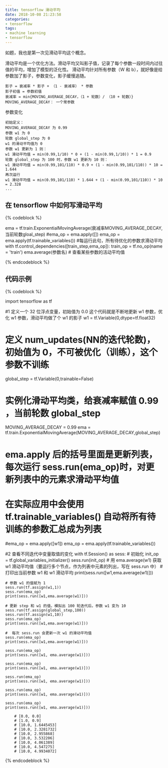 ```yaml
---
title: tensorflow 滑动平均
date: 2018-10-08 21:23:58
categories:
- tensorflow
tags:
- machine learning
- tensorflow
---
```

如题，我也是第一次见滑动平均这个概念。
<!-- more -->
滑动平均是一个优化方法。滑动平均又叫影子值，记录了每个参数一段时间内过往值的平均，增加了模型的泛化性。
滑动平均针对所有参数（W 和 b），就好像是给参数加了影子，参数变化，影子缓慢追随。

	影子 = 衰减率 * 影子 + （1 - 衰减率） * 参数
	影子初值 = 参数初值
	衰减率 = min{MOVING_AVERAGE_DECAY，（1 + 轮数）/ （10 + 轮数）}
	MOVING_AVERAGE_DECAY： 一个常参数
	
参数变化

	初始定义：
	MOVING_AVERAGE_DECAY 为 0.99
	参数 w1 为 0
	轮数 global_step 为 0
	w1 的滑动平均值为 0
	参数 w1 更新为 1 则：
	w1 滑动平均值 = min(0.99,1/10) * 0 + (1 - min(0.99,1/10)) * 1 = 0.9
	轮数 global_step 为 100 时，参数 w1 更新为 10 则：
	w1 滑动平均值 = min(0.99,101/110) * 0.9 + (1 - min(0.99,101/110)) * 10 = 1.644
	再次运行
	w1 滑动平均值 = min(0.99,101/110) * 1.644 + (1 - min(0.99,101/110)) * 10 = 2.328
	...
	
## 在 tensorflow 中如何写滑动平均
{% codeblock %}

ema = tf.train.ExponentialMovingAverage(衰减率MOVING_AVERAGE_DECAY,当前轮数gloal_step)
#ema_op = ema.apply([])
ema_op = ema.apply(tf.trainable_variables())
	#每运行此句，所有待优化的参数求滑动平均
with tf.control_dependencies([train_step,ema_op]):
	train_op = tf.no_op(name = 'train')
ema.average(参数名)
	# 查看某些参数的活动平均值
	
{% endcodeblock %}

## 代码示例
{% codeblock %}

import tensorflow as tf

#1 定义一个 32 位浮点变量，初始值为 0.0 这个代码就是不断地更新 w1 参数，优化 w1 参数，滑动平均做了个 w1 的影子
w1 = tf.Variable(0,dtype=tf.float32)
# 定义 num_updates(NN的迭代轮数)，初始值为 0，不可被优化（训练），这个参数不训练
global_step = tf.Variable(0,trainable=False)
# 实例化滑动平均类，给衰减率赋值 0.99 ，当前轮数 global_step
MOVING_AVERAGE_DECAY = 0.99
ema = tf.train.ExponentialMovingAverage(MOVING_AVERAGE_DECAY,global_step)
# ema.apply 后的括号里面是更新列表，每次运行 sess.run(ema_op)时，对更新列表中的元素求滑动平均值
# 在实际应用中会使用 tf.trainable_variables() 自动将所有待训练的参数汇总成为列表
#ema_op = ema.apply([w1])
ema_op = ema.apply(tf.trainable_variables())

#2 查看不同迭代中变量取值的变化
with tf.Session() as sess:
	# 初始化
	init_op = tf.global_variables_initializer()
	sess.run(init_op)
	# 用 ema.average(w1) 获取 w1 滑动平均值（要运行多个节点，作为列表中元素的列出，写在 sess.run 中）
	# 打印出当前参数 w1 和 w1 滑动平均
	print(sess.run([w1,ema.average(w1)]))

	# 参数 w1 的值赋为 1
	sess.run(tf.assign(w1,1))
	sess.run(ema_op)
	print(sess.run([w1,ema.average(w1)]))

	# 更新 step 和 w1 的值，模拟出 100 轮迭代后，参数 w1 变为 10
	sess.run(tf.assign(global_step,100))
	sess.run(tf.assign(w1,10))
	sess.run(ema_op)
	print(sess.run([w1,ema.average(w1)]))

	#  每次 sess.run 会更新一次 w1 的滑动平均值
	sess.run(ema_op)
	print(sess.run([w1,ema.average(w1)]))

	sess.run(ema_op)
	print(sess.run([w1, ema.average(w1)]))

	sess.run(ema_op)
	print(sess.run([w1, ema.average(w1)]))

	sess.run(ema_op)
	print(sess.run([w1, ema.average(w1)]))

	sess.run(ema_op)
	print(sess.run([w1, ema.average(w1)]))

	sess.run(ema_op)
	print(sess.run([w1, ema.average(w1)]))
		
		# [0.0, 0.0]
		# [1.0, 0.9]
		# [10.0, 1.6445453]
		# [10.0, 2.3281732]
		# [10.0, 2.955868]
		# [10.0, 3.532206]
		# [10.0, 4.061389]
		# [10.0, 4.547275]
		# [10.0, 4.9934072]
		
{% endcodeblock %}
